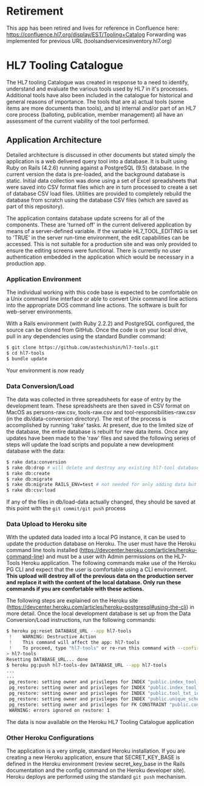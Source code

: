 # Retirement
This app has been retired and lives for reference in Confluence here: https://confluence.hl7.org/display/EST/Tooling+Catalog 
Forwarding was implemented for previous URL (toolsandservicesinventory.hl7.org)

# HL7 Tooling Catalogue

The HL7 tooling Catalogue was created in response to a need to identify, understand and 
evaluate the various tools used by HL7 in it's processes. Additional tools have also been 
included in the catalogue for historical and general reasons of importance. The tools that
are a) actual tools (some items are more documents than tools), and b) internal and/or 
part of an HL7 core process (balloting, publication, member management) all have an assessment
of the current viability of the tool performed.

## Application Architecture

Detailed architecture is discussed in other documents but stated simply the application is a
web delivered query tool into a database. It is built using Ruby on Rails (4.2.6) 
running against a PostgreSQL (9.5) database. In the current version the data is pre-loaded,
and the background database is static. Initial data collection was done using a set of
Excel spreadsheets that were saved into CSV format files which are in turn processed to 
create a set of database CSV load files. Utilities are provided to completely rebuild the
database from scratch using the database CSV files (which are saved as part of this 
repository).

The application contains database update screens for all of the components. These are 
'turned off' in the current delivered application by means of a server-defined variable. 
If the variable HL7_TOOL_EDITING is set to 'TRUE' in the server run-time environment, the
edit capabilities can be accessed. This is not suitable for a production site and was only
provided to ensure the editing screens were functional. There is currently no user
authentication embedded in the application which would be necessary in a production app.

### Application Environment

The individual working with this code base is expected to be comfortable on a Unix command
line interface or able to convert Unix command line actions into the appropriate DOS
command line actions. The software is built for web-server environments.

With a Rails environment (with Ruby 2.2.2) and PostgreSQL configured, the source can be 
cloned from GitHub. Once the code is on your local drive, pull in any dependencies using 
the standard Bundler command:
```bash
$ git clone https://github.com/astechishin/hl7-tools.git
$ cd hl7-tools
$ bundle update
```
Your environment is now ready

### Data Conversion/Load

The data was collected in three spreadsheets for ease of entry by the development team. These
spreadsheets are then saved in CSV format on MacOS as persons-raw.csv, tools-raw.csv and 
tool-responsibilities-raw.csv (in the db/data-conversion directory). The rest of the process
is accomplished by running 'rake' tasks. At present, due to the limited size of the database,
the entire database is rebuilt for new data items. Once any updates have been made to the
'raw' files and saved the following series of steps will update the load scripts and 
populate a new development database with the data:

```bash
$ rake data:conversion
$ rake db:drop # will delete and destroy any existing hl7-tool databases
$ rake db:create
$ rake db:migrate
$ rake db:migrate RAILS_ENV=test # not needed for only adding data but useful for running tests
$ rake db:csv:load
```

If any of the files in db/load-data actually changed, they should be saved at this point 
with the `git commit/git push` process

### Data Upload to Heroku site

With the updated data loaded into a local PG instance, it can be used to update the 
production database on Heroku. The user must have the Heroku command line tools installed
(https://devcenter.heroku.com/articles/heroku-command-line) and must be a user with 
Admin permissions on the HL7-Tools Heroku application. The following commands make use of 
the Heroku PG CLI and expect that the user is comfortable using a CLI environment. **This 
upload will destroy all of the previous data on the production server and replace it with 
the content of the local database. Only run these commands if you are comfortable with 
these actions.**

The following steps are explained on the Heroku site (https://devcenter.heroku.com/articles/heroku-postgresql#using-the-cli) in more detail. Once the local development
database is set up from the Data Conversion/Load instructions, run the following commands:

```bash
$ heroku pg:reset DATABASE_URL --app hl7-tools
 !    WARNING: Destructive Action
 !    This command will affect the app: hl7-tools
 !    To proceed, type "hl7-tools" or re-run this command with --confirm hl7-tools
> hl7-tools
Resetting DATABASE_URL... done
$ heroku pg:push hl7-tools-dev DATABASE_URL --app hl7-tools
...
...
 pg_restore: setting owner and privileges for INDEX "public.index_tool_dependencies_on_tool_id_and_dependency_id"
 pg_restore: setting owner and privileges for INDEX "public.index_tool_people_on_tool_id_and_person_org_id"
 pg_restore: setting owner and privileges for INDEX "public.tool_txt_idx"
 pg_restore: setting owner and privileges for INDEX "public.unique_schema_migrations"
 pg_restore: setting owner and privileges for FK CONSTRAINT "public.code_values_parent_id_fkey"
 WARNING: errors ignored on restore: 1
```

The data is now available on the Heroku HL7 Tooling Catalogue application

### Other Heroku Configurations

The application is a very simple, standard Heroku installation. If you are creating a new 
Heroku application, ensure that SECRET_KEY_BASE is defined in the Heroku environment (review
secret_key_base in the Rails documentation and the config command on the Heroku developer site).
Heroku deploys are performed using the standard `git push` mechanism.
